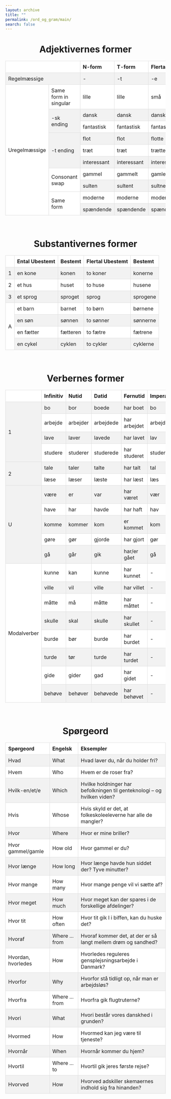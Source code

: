 ```yaml
---
layout: archive
title: ""
permalink: /ord_og_gram/main/
search: false
---
```


<h1 id="adj" style="text-align: center;"> Adjektivernes former </h1>
<style>
    table {
        border-collapse: collapse;
        width: 100%;
    }
    tr:nth-child(even) {
        background-color: #f2f2f2; /* Light gray background for even rows */
    }
    tr:nth-child(odd) {
        background-color: #ffffff; /* White background for odd rows */
    }
    th, td {
        border: 1px solid #dddddd;
        padding: 8px;
        text-align: left;
    }
</style>

<table align="center" cellspacing="5" style="text-align: left" width="100%">
<tr>
<td colspan="2">  </td>
<th> N-form </th>
<th> T-form </th>
<th> Flertal </th>
</tr>
<tr>
<td colspan="2"> Regelmæssige </td>
<td> - </td>
<td> -t </td>
<td> -e </td>
</tr>
<tr>
<td rowspan="10"> Uregelmæssige </td>
<td> Same form in singular </td>
<td> lille </td>
<td> lille </td>
<td> små </td>
</tr>
<tr>
<td rowspan="2"> -sk ending </td>
<td> dansk </td>
<td> dansk </td>
<td> danske </td>
</tr>
<tr>
<td> fantastisk </td>
<td> fantastisk </td>
<td> fantastiske </td>
</tr>
<tr>
<td rowspan="3"> -t ending </td>
<td> flot </td>
<td> flot </td>
<td> flotte </td>
</tr>
<tr>
<td> træt </td>
<td> træt </td>
<td> trætte </td>
</tr>
<tr>
<td> interessant </td>
<td> interessant </td>
<td> interessante </td>
</tr>
<tr>
<td rowspan="2"> Consonant swap </td>
<td> gammel </td>
<td> gammelt </td>
<td> gamle </td>
</tr>
<tr>
<td> sulten </td>
<td> sultent </td>
<td> sultne </td>
</tr>
<tr>
<td rowspan="2"> Same form </td>
<td> moderne </td>
<td> moderne </td>
<td> moderne </td>
</tr>
<tr>
<td> spændende </td>
<td> spændende </td>
<td> spændende </td>
</tr>
</table>

<br>

<h1 id="sub" style="text-align: center;"> Substantivernes former </h1>
<style>
    table {
        border-collapse: collapse;
        width: 100%;
    }
    tr:nth-child(even) {
        background-color: #f2f2f2; /* Light gray background for even rows */
    }
    tr:nth-child(odd) {
        background-color: #ffffff; /* White background for odd rows */
    }
    th, td {
        border: 1px solid #dddddd;
        padding: 8px;
        text-align: left;
    }
</style>
<table align="center" cellspacing="5" style="text-align: left" width="100%">
<tr>
<th>  </th>
<th> Ental Ubestemt </th>
<th> Bestemt </th>
<th> Flertal Ubestemt </th>
<th> Bestemt </th>
</tr>
<tr>
<td> 1 </td>
<td> en kone </td>
<td> konen </td>
<td> to koner </td>
<td> konerne </td>
</tr>
<tr>
<td> 2 </td>
<td> et hus </td>
<td> huset </td>
<td> to huse </td>
<td> husene </td>
</tr>
<tr>
<td> 3 </td>
<td> et sprog </td>
<td> sproget </td>
<td> sprog </td>
<td> sprogene </td>
</tr>
<tr>
<td rowspan="4"> A </td>
<td> et barn </td>
<td> barnet </td>
<td> to børn </td>
<td> børnene </td>
</tr>
<tr>
<td> en søn </td>
<td> sønnen </td>
<td> to sønner </td>
<td> sønnerne </td>
</tr>
<tr>
<td> en fætter </td>
<td> fætteren </td>
<td> to fætre </td>
<td> fætrene </td>
</tr>
<tr>
<td> en cykel </td>
<td> cyklen </td>
<td> to cykler </td>
<td> cyklerne </td>
</tr>
</table>

<br>

<h1 id="verb" style="text-align: center;"> Verbernes former </h1>
<style>
    table {
        border-collapse: collapse;
        width: 100%;
    }
    tr:nth-child(even) {
        background-color: #f2f2f2; /* Light gray background for even rows */
    }
    tr:nth-child(odd) {
        background-color: #ffffff; /* White background for odd rows */
    }
    th, td {
        border: 1px solid #dddddd;
        padding: 8px;
        text-align: left;
    }
</style>
<table align="center" cellspacing="5" style="text-align: left" width="100%">
<tr>
<th>  </th>
<th> Infinitiv </th>
<th> Nutid </th>
<th> Datid </th>
<th> Førnutid </th>
<th> Imperativ </th>
</tr>
<tr>
<td rowspan="4"> 1 </td>
<td> bo </td>
<td> bor </td>
<td> boede </td>
<td> har boet </td>
<td> bo </td>
</tr>
<tr>
<td> arbejde </td>
<td> arbejder </td>
<td> arbejdede </td>
<td> har arbejdet </td>
<td> arbejd </td>
</tr>
<tr>
<td> lave </td>
<td> laver </td>
<td> lavede </td>
<td> har lavet </td>
<td> lav </td>
</tr>
<tr>
<td> studere </td>
<td> studerer </td>
<td> studerede </td>
<td> har studeret </td>
<td> studer </td>
</tr>
<tr>
<td rowspan="2"> 2 </td>
<td> tale </td>
<td> taler </td>
<td> talte </td>
<td> har talt </td>
<td> tal </td>
</tr>
<tr>
<td> læse </td>
<td> læser </td>
<td> læste </td>
<td> har læst </td>
<td> læs </td>
</tr>
<tr>
<td rowspan="5"> U </td>
<td> være </td>
<td> er </td>
<td> var </td>
<td> har været </td>
<td> vær </td>
</tr>
<tr>
<td> have </td>
<td> har </td>
<td> havde </td>
<td> har haft </td>
<td> hav </td>
</tr>
<tr>
<td> komme </td>
<td> kommer </td>
<td> kom </td>
<td> er kommet </td>
<td> kom </td>
</tr>
<tr>
<td> gøre </td>
<td> gør </td>
<td> gjorde </td>
<td> har gjort </td>
<td> gør </td>
</tr>
<tr>
<td> gå </td>
<td> går </td>
<td> gik </td>
<td> har/er gået </td>
<td> gå </td>
</tr>
<tr>
<td rowspan="8"> Modalverber </td>
<td> kunne </td>
<td> kan </td>
<td> kunne </td>
<td> har kunnet </td>
<td> - </td>
</tr>
<tr>
<td> ville </td>
<td> vil </td>
<td> ville </td>
<td> har villet </td>
<td> - </td>
</tr>
<tr>
<td> måtte </td>
<td> må </td>
<td> måtte </td>
<td> har måttet </td>
<td> - </td>
</tr>
<tr>
<td> skulle </td>
<td> skal </td>
<td> skulle </td>
<td> har skullet </td>
<td> - </td>
</tr>
<tr>
<td> burde </td>
<td> bør </td>
<td> burde </td>
<td> har burdet </td>
<td> - </td>
</tr>
<tr>
<td> turde </td>
<td> tør </td>
<td> turde </td>
<td> har turdet </td>
<td> - </td>
</tr>
<tr>
<td> gide </td>
<td> gider </td>
<td> gad </td>
<td> har gidet </td>
<td> - </td>
</tr>
<tr>
<td> behøve </td>
<td> behøver </td>
<td> behøvede </td>
<td> har behøvet </td>
<td> - </td>
</tr>
</table>

<br>

<h1 id="spørg" style="text-align: center;"> Spørgeord </h1>
<style>
    table {
        border-collapse: collapse;
        width: 100%;
    }
    tr:nth-child(even) {
        background-color: #f2f2f2; /* Light gray background for even rows */
    }
    tr:nth-child(odd) {
        background-color: #ffffff; /* White background for odd rows */
    }
    th, td {
        border: 1px solid #dddddd;
        padding: 8px;
        text-align: left;
    }
</style>
<table align="center" cellspacing="5" style="text-align: left" width="100%">
<tr>
<th> Spørgeord </th>
<th> Engelsk </th>
<th> Eksempler </th>
</tr>
<tr>
<td> Hvad </td>
<td> What </td>
<td> Hvad laver du, når du holder fri? </td>
</tr>
<tr>
<td> Hvem </td>
<td> Who </td>
<td> Hvem er de roser fra? </td>
</tr>
<tr>
<td> Hvilk-en/et/e </td>
<td> Which </td>
<td> Hvilke holdninger har befolkningen til genteknologi – og hvilken viden? </td>
</tr>
<tr>
<td> Hvis </td>
<td> Whose </td>
<td> Hvis skyld er det, at folkeskoleeleverne har alle de mangler? </td>
</tr>
<tr>
<td> Hvor </td>
<td> Where </td>
<td> Hvor er mine briller? </td>
</tr>
<tr>
<td> Hvor gammel/gamle </td>
<td> How old </td>
<td> Hvor gammel er du? </td>
</tr>
<tr>
<td> Hvor længe </td>
<td> How long </td>
<td> Hvor længe havde hun siddet der? Tyve minutter? </td>
</tr>
<tr>
<td> Hvor mange </td>
<td> How many </td>
<td> Hvor mange penge vil vi sætte af? </td>
</tr>
<tr>
<td> Hvor meget </td>
<td> How much </td>
<td> Hvor meget kan der spares i de forskellige afdelinger? </td>
</tr>
<tr>
<td> Hvor tit </td>
<td> How often </td>
<td> Hvor tit gik I i biffen, kan du huske det? </td>
</tr>
<tr>
<td> Hvoraf </td>
<td> Where ... from </td>
<td> Hvoraf kommer det, at der er så langt mellem drøm og sandhed? </td>
</tr>
<tr>
<td> Hvordan, hvorledes </td>
<td> How </td>
<td> Hvorledes reguleres gensplejsningsarbejde i Danmark? </td>
</tr>
<tr>
<td> Hvorfor </td>
<td> Why </td>
<td> Hvorfor stå tidligt op, når man er arbejdsløs? </td>
</tr>
<tr>
<td> Hvorfra </td>
<td> Where ... from </td>
<td> Hvorfra gik flugtruterne? </td>
</tr>
<tr>
<td> Hvori </td>
<td> What </td>
<td> Hvori består vores danskhed i grunden? </td>
</tr>
<tr>
<td> Hvormed </td>
<td> How </td>
<td> Hvormed kan jeg være til tjeneste? </td>
</tr>
<tr>
<td> Hvornår </td>
<td> When </td>
<td> Hvornår kommer du hjem? </td>
</tr>
<tr>
<td> Hvortil </td>
<td> Where ... to </td>
<td> Hvortil gik jeres første rejse? </td>
</tr>
<tr>
<td> Hvorved </td>
<td> How </td>
<td> Hvorved adskiller skemaernes indhold sig fra hinanden? </td>
</tr>
</table>